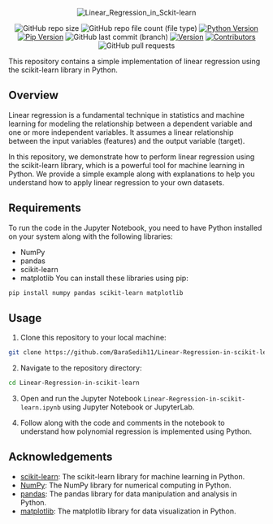 
<div align=center>
  
  ![Linear_Regression_in_Sckit-learn](https://github.com/BaraSedih11/Linear-Regression-in-scikit-learn/assets/98843912/ec4a6dcb-f8c6-4808-b159-bb75eaaf95ba)


   ![GitHub repo size](https://img.shields.io/github/repo-size/BaraSedih11/Linear-Regression-in-scikit-learn) ![GitHub repo file count (file type)](https://img.shields.io/github/directory-file-count/BaraSedih11/Linear-Regression-in-scikit-learn) [![Python Version](https://img.shields.io/badge/python-3.8-blue)](https://www.python.org/downloads/release/python-380/)
[![Pip Version](https://img.shields.io/badge/pip-21.0-orange)](https://pypi.org/project/pip/21.0/)
 ![GitHub last commit (branch)](https://img.shields.io/github/last-commit/BaraSedih11/Linear-Regression-in-scikit-learn/main)
[![Version](https://img.shields.io/badge/version-v1.0.0-blue)](https://github.com/BaraSedih/Linear-Regression-in-scikit-learn/releases/tag/v1.0.0)
[![Contributors](https://img.shields.io/github/contributors/BaraSedih11/Linear-Regression-in-scikit-learn)](https://github.com/BaraSedih11/Linear-Regression-in-scikit-learn/graphs/contributors)
![GitHub pull requests](https://img.shields.io/github/issues-pr-raw/BaraSedih11/Linear-Regression-in-scikit-learn)
  
</div>

This repository contains a simple implementation of linear regression using the scikit-learn library in Python.

## Overview
Linear regression is a fundamental technique in statistics and machine learning for modeling the relationship between a dependent variable and one or more independent variables. It assumes a linear relationship between the input variables (features) and the output variable (target).

In this repository, we demonstrate how to perform linear regression using the scikit-learn library, which is a powerful tool for machine learning in Python. We provide a simple example along with explanations to help you understand how to apply linear regression to your own datasets.

## Requirements
To run the code in the Jupyter Notebook, you need to have Python installed on your system along with the following libraries:

* NumPy
* pandas
* scikit-learn
* matplotlib
You can install these libraries using pip:

```bash
pip install numpy pandas scikit-learn matplotlib
```

## Usage

1. Clone this repository to your local machine:

```bash
git clone https://github.com/BaraSedih11/Linear-Regression-in-scikit-learn.git
```

2. Navigate to the repository directory:

```bash
cd Linear-Regression-in-scikit-learn
```

3. Open and run the Jupyter Notebook `Linear-Regression-in-scikit-learn.ipynb` using Jupyter Notebook or JupyterLab.

4. Follow along with the code and comments in the notebook to understand how polynomial regression is implemented using Python.


## Acknowledgements

- [scikit-learn](https://scikit-learn.org/): The scikit-learn library for machine learning in Python.
- [NumPy](https://numpy.org/): The NumPy library for numerical computing in Python.
- [pandas](https://pandas.pydata.org/): The pandas library for data manipulation and analysis in Python.
- [matplotlib](https://matplotlib.org/): The matplotlib library for data visualization in Python.
